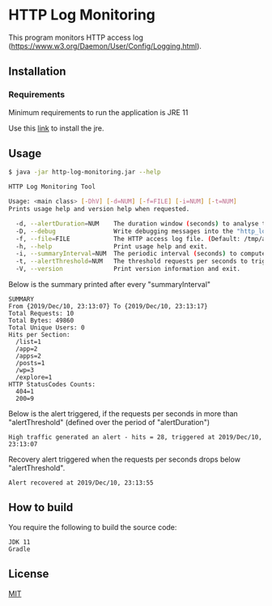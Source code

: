 # HTTP Log Monitoring

This program monitors HTTP access log (https://www.w3.org/Daemon/User/Config/Logging.html).

## Installation

### Requirements

Minimum requirements to run the application is JRE 11

Use this [link](https://adoptopenjdk.net/installation.html?variant=openjdk11&jvmVariant=hotspot#x64_mac-jre) to install the jre.

## Usage

```bash
$ java -jar http-log-monitoring.jar --help

HTTP Log Monitoring Tool

Usage: <main class> [-DhV] [-d=NUM] [-f=FILE] [-i=NUM] [-t=NUM]
Prints usage help and version help when requested.

  -d, --alertDuration=NUM    The duration window (seconds) to analyse the alerts. (Default: 120)
  -D, --debug                Write debugging messages into the "http_log_monitoring.log" file.
  -f, --file=FILE            The HTTP access log file. (Default: /tmp/access.log)
  -h, --help                 Print usage help and exit.
  -i, --summaryInterval=NUM  The periodic interval (seconds) to compute summary. (Default: 10)
  -t, --alertThreshold=NUM   The threshold requests per seconds to trigger alerts. (Default: 10)
  -V, --version              Print version information and exit.
```

Below is the summary printed after every "summaryInterval"

```
SUMMARY
From {2019/Dec/10, 23:13:07} To {2019/Dec/10, 23:13:17}
Total Requests: 10
Total Bytes: 49860
Total Unique Users: 0
Hits per Section:
  /list=1
  /app=2
  /apps=2
  /posts=1
  /wp=3
  /explore=1
HTTP StatusCodes Counts:
  404=1
  200=9
```

Below is the alert triggered, if the requests per seconds in more than "alertThreshold" (defined over the period of "alertDuration")

```
High traffic generated an alert - hits = 28, triggered at 2019/Dec/10, 23:13:07
```

Recovery alert triggered when the requests per seconds drops below "alertThreshold".

```
Alert recovered at 2019/Dec/10, 23:13:55
```

## How to build

You require the following to build the source code:

    JDK 11
    Gradle


## License
[MIT](https://choosealicense.com/licenses/mit/)